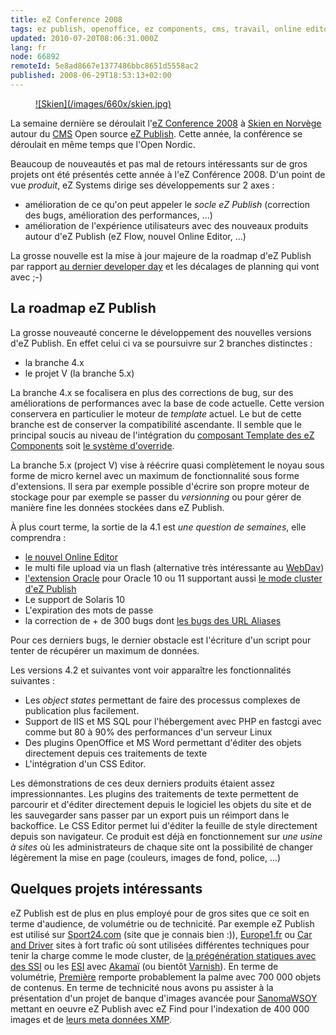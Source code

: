```yaml
---
title: eZ Conference 2008
tags: ez publish, openoffice, ez components, cms, travail, online editor, ez find, linux, logiciels libres, standards, php
updated: 2010-07-20T08:06:31.000Z
lang: fr
node: 66892
remoteId: 5e8ad8667e1377486bbc8651d5558ac2
published: 2008-06-29T18:53:13+02:00
---
```

<figure class="object-center"><a href="/images/skien.jpg">![Skien](/images/660x/skien.jpg)
</a></figure>


La semaine dernière se déroulait l'[eZ Conference 2008](http://conference.ez.no) à [Skien en Norvège](http://maps.google.fr/maps?f=q&amp;hl=fr&amp;geocode=&amp;q=skien,+norway&amp;ie=UTF8&amp;t=h&amp;z=9) autour du [CMS](/tag/cms) Open source [eZ Publish](/tag/ez+publish). Cette année, la conférence se déroulait en même temps que l'Open Nordic.


Beaucoup de nouveautés et pas mal de retours intéressants sur de gros projets ont été présentés cette année à l'eZ Conférence 2008. D'un point de vue *produit*, eZ Systems dirige ses développements sur 2 axes :

* amélioration de ce qu'on peut appeler le *socle eZ Publish* (correction des bugs, amélioration des performances, ...)
* amélioration de l'expérience utilisateurs avec des nouveaux produits autour d'eZ Publish (eZ Flow, nouvel Online Editor, ...)

La grosse nouvelle est la mise à jour majeure de la roadmap d'eZ Publish par rapport [au dernier developer day](/post/ez-developer-day-a-paris-le-17-04-2008) et les décalages de planning qui vont avec ;-)


## La roadmap eZ Publish


La grosse nouveauté concerne le développement des nouvelles versions d'eZ Publish. En effet celui ci va se poursuivre sur 2 branches distinctes :

* la branche 4.x
* le projet V (la branche 5.x)

La branche 4.x se focalisera en plus des corrections de bug, sur des améliorations de performances avec la base de code actuelle. Cette version conservera en particulier le moteur de *template* actuel. Le but de cette branche est de conserver la compatibilité ascendante. Il semble que le principal soucis au niveau de l'intégration du [composant Template des eZ Components](http://ezcomponents.org/docs/tutorials/Template) soit [le système d'override](http://ez.no/doc/ez_publish/technical_manual/4_0/templates/the_template_override_system).


La branche 5.x (project V) vise à réécrire quasi complètement le noyau sous forme de micro kernel avec un maximum de fonctionnalité sous forme d'extensions. Il sera par exemple possible d'écrire son propre moteur de stockage pour par exemple se passer du *versionning* ou pour gérer de manière fine les données stockées dans eZ Publish.


À plus court terme, la sortie de la 4.1 est *une question de semaines*, elle comprendra :

* [le nouvel Online Editor](/post/the-new-online-editor-for-ez-publish-beta)
* le multi file upload via un flash (alternative très intéressante au [WebDav](http://ez.no/doc/ez_publish/technical_manual/4_0/features/webdav))
* [l'extension Oracle](http://projects.ez.no/ezoracle) pour Oracle 10 ou 11 supportant aussi [le mode cluster d'eZ Publish](http://ez.no/doc/ez_publish/technical_manual/4_0/features/clustering)
* Le support de Solaris 10
* L'expiration des mots de passe
* la correction de + de 300 bugs dont [les bugs des URL Aliases](http://issues.ez.no/12785)

Pour ces derniers bugs, le dernier obstacle est l'écriture d'un script pour tenter de récupérer un maximum de données.


Les versions 4.2 et suivantes vont voir apparaître les fonctionnalités suivantes :

* Les *object states* permettant de faire des processus complexes de publication plus facilement.
* Support de IIS et MS SQL pour l'hébergement avec PHP en fastcgi avec comme but 80 à 90% des performances d'un serveur Linux
* Des plugins OpenOffice et MS Word permettant d'éditer des objets directement depuis ces traitements de texte
* L'intégration d'un CSS Editor.

Les démonstrations de ces deux derniers produits étaient assez impressionnantes. Les plugins des traitements de texte permettent de parcourir et d'éditer directement depuis le logiciel les objets du site et de les sauvegarder sans passer par un export puis un réimport dans le backoffice. Le CSS Editor permet lui d'éditer la feuille de style directement depuis son navigateur. Ce produit est déjà en fonctionnement sur *une usine à sites* où les administrateurs de chaque site ont la possibilité de changer légèrement la mise en page (couleurs, images de fond, police, ...)


## Quelques projets intéressants


eZ Publish est de plus en plus employé pour de gros sites que ce soit en terme d'audience, de volumétrie ou de technicité. Par exemple eZ Publish est utilisé sur [Sport24.com](http://www.sport24.com) (site que je connais bien :)), [Europe1.fr](http://www.europe1.fr) ou [Car and Driver](http://www.ezsystems.ca/blog/car_and_driver) sites à fort trafic où sont utilisées différentes techniques pour tenir la charge comme le mode cluster, de [la prégénération statiques avec des SSI](http://blog.smile.fr/ez-publish-a-tres-hautes-performances) ou les [ESI](http://www.w3.org/TR/esi-lang) avec [Akamaï](http://www.akamai.com/html/support/esi.html) (ou bientôt [Varnish](http://varnish.projects.linpro.no/wiki/ESIfeatures)). En terme de volumétrie, [Première](http://www.premiere.fr) remporte probablement la palme avec 700 000 objets de contenus. En terme de technicité nous avons pu assister à la présentation d'un projet de banque d'images avancée pour [SanomaWSOY](http://www.sanomawsoy.fi/Default.aspx?l=3) mettant en oeuvre eZ Publish avec eZ Find pour l'indexation de 400 000 images et de [leurs meta données XMP](http://fr.wikipedia.org/wiki/Extensible_Metadata_Platform).

